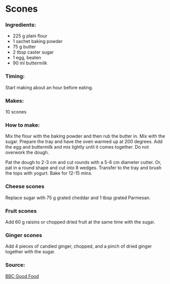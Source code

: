 # Scones

### Ingredients:
* 225 g plain flour
* 1 sachet baking powder
* 75 g butter
* 2 tbsp caster sugar
* 1 egg, beaten
* 90 ml buttermilk

### Timing:

Start making about an hour before eating.

### Makes:

10 scones

### How to make:

Mix the flour with the baking powder and then rub the butter in. Mix with the sugar. Prepare the tray and have the oven warmed up at 200 degrees. Add the egg and buttermilk and mix lightly until it comes together. Do not overwork the dough.

Pat the dough to 2-3 cm and cut rounds with a 5-6 cm diameter cutter. Or, pat in a round shape and cut into 8 wedges. Transfer to the tray and brush the tops with yogurt. Bake for 12-15 mins.


### Cheese scones

Replace sugar with 75 g grated cheddar and 1 tbsp grated Parmesan.

### Fruit scones 

Add 60 g raisins or chopped dried fruit at the same time with the sugar.

### Ginger scones 

Add 4 pieces of candied ginger, chopped, and a pinch of dried ginger together with the sugar.


### Source:

[BBC Good Food](http://www.bbcgoodfood.com/recipes/1729/ultimate-scones)
